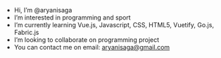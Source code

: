 - Hi, I’m @aryanisaga
- I’m interested in programming and sport
- I’m currently learning Vue.js, Javascript, CSS, HTML5, Vuetify, Go.js, Fabric.js
- I’m looking to collaborate on programming project
- You can contact me on email: aryanisaga@gmail.com

<!---
aryanisaga/aryanisaga is a ✨ special ✨ repository because its `README.md` (this file) appears on your GitHub profile.
You can click the Preview link to take a look at your changes.
--->
